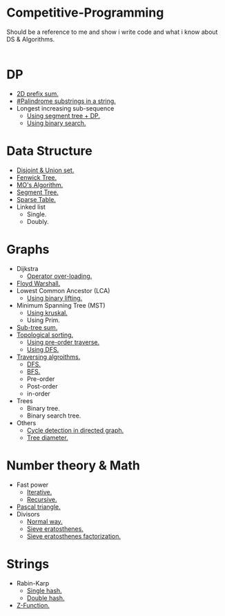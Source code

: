 # Competitive-Programming
Should be a reference to me and show i write code and what i know about DS &amp; Algorithms.
<br /> <br />


# DP
+ [2D prefix sum.](https://github.com/SmallCat3699/Competitive-Programming/blob/main/DP/2D%20Prefix-Sum/2D%20Prefix-Sum.cpp)
+ [#Palindrome substrings in a string.](https://github.com/SmallCat3699/Competitive-Programming/blob/main/DP/Palindrome%20Substrings/Palindrome%20Substring.cpp) 
+ Longest increasing sub-sequence
    + [Using segment tree + DP.](https://github.com/SmallCat3699/Competitive-Programming/blob/main/DP/LIS/LIS%20with%20segment%20tree.cpp)
    + [Using binary search.](https://github.com/SmallCat3699/Competitive-Programming/blob/main/DP/LIS/LIS2.cpp)

# Data Structure
+ [Disjoint & Union set.](https://github.com/SmallCat3699/Competitive-Programming/blob/main/Data%20Structure/Disjoint%20%26%20Union%20set/Disjoint%20%26%20Union%20set.cpp)
+ [Fenwick Tree.](https://github.com/SmallCat3699/Competitive-Programming/blob/main/Data%20Structure/Fenwick%20Tree/Fenwick%20Tree.cpp)
+ [MO's Algorithm.](https://github.com/SmallCat3699/Competitive-Programming/blob/main/Data%20Structure/MO's%20Algorithm/MO's%20Algorithm.cpp)
+ [Segment Tree.](https://github.com/SmallCat3699/Competitive-Programming/blob/main/Data%20Structure/Segment%20Tree/Segment%20Tree.cpp)
+ [Sparse Table.](https://github.com/SmallCat3699/Competitive-Programming/blob/main/Data%20Structure/Sparse%20Table/Sparse%20Table.cpp)
+ Linked list
    + Single.
    + Doubly.

# Graphs
+ Dijkstra
    + [Operator over-loading.](https://github.com/SmallCat3699/Competitive-Programming/tree/main/Graphs/Dijkstra)
+ [Floyd Warshall.](https://github.com/SmallCat3699/Competitive-Programming/tree/main/Graphs/Floyd%20Warshall)
+ Lowest Common Ancestor (LCA)
    + [Using binary lifting.](https://github.com/SmallCat3699/Competitive-Programming/tree/main/Graphs/LCA)
+ Minimum Spanning Tree (MST)
    + [Using kruskal.](https://github.com/SmallCat3699/Competitive-Programming/tree/main/Graphs/Minimum%20Spanning%20Tree)
    + Using Prim.
+ [Sub-tree sum.](https://github.com/SmallCat3699/Competitive-Programming/tree/main/Graphs/Sub-Tree%20Sum)
+ [Topological sorting.]()
    + [Using pre-order traverse.](https://github.com/SmallCat3699/Competitive-Programming/blob/main/Graphs/Topological%20Sorting/dp_preOrder.cpp)
    + [Using DFS.](https://github.com/SmallCat3699/Competitive-Programming/blob/main/Graphs/Topological%20Sorting/Topologica%20Sorting_v1.cpp)
+ [Traversing algroithms.]()
    + [DFS.](https://github.com/SmallCat3699/Competitive-Programming/blob/main/Graphs/Traversing/dfs.cpp)
    + [BFS.](https://github.com/SmallCat3699/Competitive-Programming/blob/main/Graphs/Traversing/bfs.cpp)
    + Pre-order
    + Post-order
    + in-order
+ Trees
    + Binary tree.
    + Binary search tree.
+ Others
    + [Cycle detection in directed graph.](https://github.com/SmallCat3699/Competitive-Programming/blob/main/Graphs/Others/Cycle%20Detection%20-%20Directed%20Graphs.cpp)
    + [Tree diameter.](https://github.com/SmallCat3699/Competitive-Programming/blob/main/Graphs/Others/Tree%20Diameter.cpp)

# Number theory & Math
+ Fast power
    + [Iterative.](https://github.com/SmallCat3699/Competitive-Programming/blob/main/Number%20Theory%20%26%20Math/fast_Power/fast_power_iterative.cpp)
    + [Recursive.](https://github.com/SmallCat3699/Competitive-Programming/blob/main/Number%20Theory%20%26%20Math/fast_Power/fast_power_Rrecursive.cpp)
+ [Pascal triangle.](https://github.com/SmallCat3699/Competitive-Programming/tree/main/Number%20Theory%20%26%20Math/Pascal%20Triangle)
+ Divisors
    + [Normal way.](https://github.com/SmallCat3699/Competitive-Programming/blob/main/Number%20Theory%20%26%20Math/Divisors/Normal%20Way.cpp)
    + [Sieve eratosthenes.](https://github.com/SmallCat3699/Competitive-Programming/blob/main/Number%20Theory%20%26%20Math/Divisors/Sieve%20Divisors.cpp)
    + [Sieve eratosthenes factorization.](https://github.com/SmallCat3699/Competitive-Programming/blob/main/Number%20Theory%20%26%20Math/Divisors/Sieve%20Factorization.cpp)

# Strings
+ Rabin-Karp
    + [Single hash.](https://github.com/SmallCat3699/Competitive-Programming/blob/main/Strings/Rabin-Karp/Rabin-Karp_Single-Hash.cpp)
    + [Double hash.](https://github.com/SmallCat3699/Competitive-Programming/blob/main/Strings/Rabin-Karp/Rabin-Karp_Double-Hash.cpp)
+ [Z-Function.](https://github.com/SmallCat3699/Competitive-Programming/blob/main/Strings/Z-Function/Z-Funciton.cpp)
